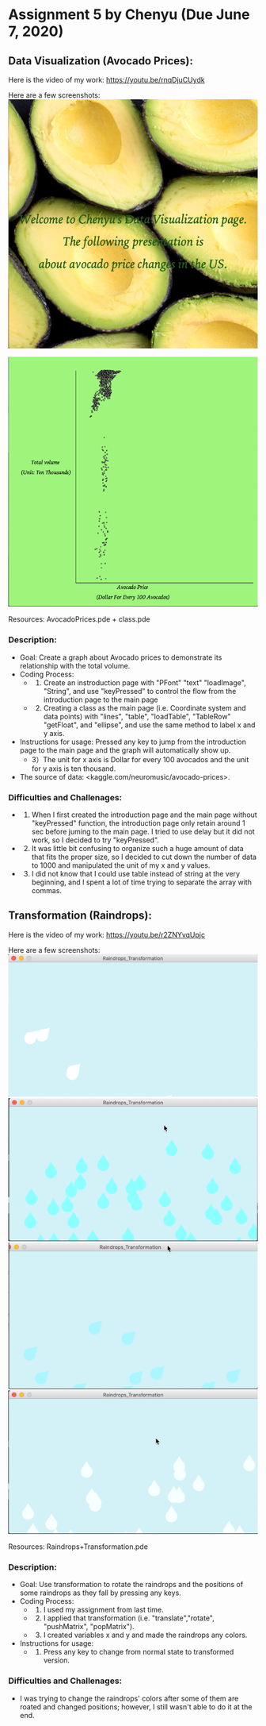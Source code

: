 # Assignment 5 by Chenyu (Due June 7, 2020)
## Data Visualization (Avocado Prices): 
Here is the video of my work:
<https://youtu.be/rnqDjuCUydk>

Here are a few screenshots:
![](Introduction.png)

![](Main.png)

Resources: AvocadoPrices.pde + class.pde

### Description:
- Goal: Create a graph about Avocado prices to demonstrate its relationship with the total volume. 
- Coding Process:
  - 1) Create an instroduction page with "PFont" "text" "loadImage", "String", and use "keyPressed" to control the flow from the introduction page to the main page
  - 2) Creating a class as the main page (i.e. Coordinate system and data points) with "lines", "table", "loadTable", "TableRow" "getFloat", and "ellipse", and use the same method to label x and y axis. 
- Instructions for usage: Pressed any key to jump from the introduction page to the main page and the graph will automatically show up. 
  - 3）The unit for x axis is Dollar for every 100 avocados and the unit for y axis is ten thousand. 
- The source of data: <kaggle.com/neuromusic/avocado-prices>.

### Difficulties and Challenages:
- 1) When I first created the introduction page and the main page without "keyPressed" function, the introduction page only retain around 1 sec before juming to the main page. I tried to use delay but it did not work, so I decided to try "keyPressed".
- 2) It was little bit confusing to organize such a huge amount of data that fits the proper size, so I decided to cut down the number of data to 1000 and manipulated the unit of my x and y values. 
- 3) I did not know that I could use table instead of string at the very beginning, and I spent a lot of time trying to separate the array with commas. 


## Transformation (Raindrops):
Here is the video of my work:
<https://youtu.be/r2ZNYvqUpjc>

Here are a few screenshots:
![](Rain1.png)
![](Rain2.png)
![](Rain3.png)
![](Rain4.png)

Resources: Raindrops+Transformation.pde

### Description:
- Goal: Use transformation to rotate the raindrops and the positions of some raindrops as they fall by pressing any keys. 
- Coding Process: 
  - 1) I used my assignment from last time. 
  - 2) I applied that transformation (i.e. "translate","rotate", "pushMatrix", "popMatrix").
  - 3) I created variables x and y and made the raindrops any colors. 
- Instructions for usage:
  - 1) Press any key to change from normal state to transformed version. 
### Difficulties and Challenages:
- I was trying to change the raindrops' colors after some of them are roated and changed positions; however, I still wasn't able to do it at the end. 
